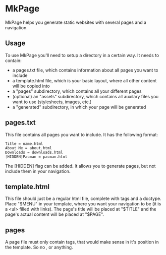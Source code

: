 MkPage
======

MkPage helps you generate static websites with several pages and a navigation.

Usage
-----

To use MkPage you'll need to setup a directory in a certain way. It needs to contain:
- a pages.txt file, which contains information about all pages you want to include
- a template.html file, which is your basic layout, where all other content will be copied into
- a "pages" subdirectory, which contains all your different pages
- (optional) an "assets" subdirectory, which contains all auxilary files you want to use (stylesheets, images, etc.)
- a "generated" subdirectory, in which your page will be generated

pages.txt
---------

This file contains all pages you want to include. It has the following format:

    Title = name.html
    About Me = about.html
    Downloads = downloads.html
    [HIDDEN]Pacman = pacman.html

The [HIDDEN] flag can be added. It allows you to generate pages, but not include them in your navigation.

template.html
-------------

This file should just be a regular html file, complete with <html> tags and a doctype.
Place "$MENU" in your template, where you want your navigation to be (it is a <ul> filled with links).
The page's title will be placed at "$TITLE" and the page's actual content will be placed at "$PAGE".

pages
-----

A page file must only contain tags, that would make sense in it's position in the template. So no <html>, <body> or anything.
